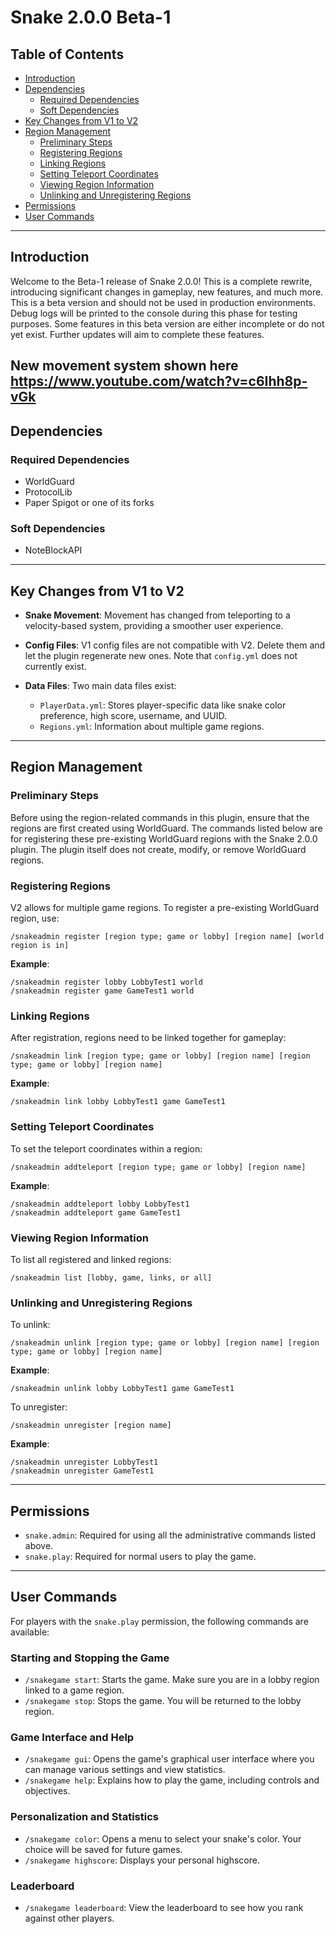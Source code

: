 # Snake 2.0.0 Beta-1

## Table of Contents

- [Introduction](#introduction)
- [Dependencies](#dependencies)
   - [Required Dependencies](#required-dependencies)
   - [Soft Dependencies](#soft-dependencies)
- [Key Changes from V1 to V2](#key-changes-from-v1-to-v2)
- [Region Management](#region-management)
   - [Preliminary Steps](#preliminary-steps)
   - [Registering Regions](#registering-regions)
   - [Linking Regions](#linking-regions)
   - [Setting Teleport Coordinates](#setting-teleport-coordinates)
   - [Viewing Region Information](#viewing-region-information)
   - [Unlinking and Unregistering Regions](#unlinking-and-unregistering-regions)
- [Permissions](#permissions)
- [User Commands](#user-commands)

---

## Introduction

Welcome to the Beta-1 release of Snake 2.0.0! This is a complete rewrite, introducing significant changes in gameplay, new features, and much more. This is a beta version and should not be used in production environments. Debug logs will be printed to the console during this phase for testing purposes. Some features in this beta version are either incomplete or do not yet exist. Further updates will aim to complete these features.

New movement system shown here
https://www.youtube.com/watch?v=c6Ihh8p-vGk
---

## Dependencies

### Required Dependencies
- WorldGuard
- ProtocolLib
- Paper Spigot or one of its forks

### Soft Dependencies
- NoteBlockAPI

---

## Key Changes from V1 to V2

- **Snake Movement**: Movement has changed from teleporting to a velocity-based system, providing a smoother user experience.
- **Config Files**: V1 config files are not compatible with V2. Delete them and let the plugin regenerate new ones. Note that `config.yml` does not currently exist.

- **Data Files**: Two main data files exist:
   - `PlayerData.yml`: Stores player-specific data like snake color preference, high score, username, and UUID.
   - `Regions.yml`: Information about multiple game regions.

---

## Region Management

### Preliminary Steps

Before using the region-related commands in this plugin, ensure that the regions are first created using WorldGuard. The commands listed below are for registering these pre-existing WorldGuard regions with the Snake 2.0.0 plugin. The plugin itself does not create, modify, or remove WorldGuard regions.

### Registering Regions

V2 allows for multiple game regions. To register a pre-existing WorldGuard region, use:

```
/snakeadmin register [region type; game or lobby] [region name] [world region is in]
```

**Example**:

```
/snakeadmin register lobby LobbyTest1 world
/snakeadmin register game GameTest1 world
```

### Linking Regions

After registration, regions need to be linked together for gameplay:

```
/snakeadmin link [region type; game or lobby] [region name] [region type; game or lobby] [region name]
```

**Example**:

```
/snakeadmin link lobby LobbyTest1 game GameTest1
```

### Setting Teleport Coordinates

To set the teleport coordinates within a region:

```
/snakeadmin addteleport [region type; game or lobby] [region name]
```

**Example**:

```
/snakeadmin addteleport lobby LobbyTest1
/snakeadmin addteleport game GameTest1
```

### Viewing Region Information

To list all registered and linked regions:

```
/snakeadmin list [lobby, game, links, or all]
```

### Unlinking and Unregistering Regions

To unlink:

```
/snakeadmin unlink [region type; game or lobby] [region name] [region type; game or lobby] [region name]
```

**Example**:

```
/snakeadmin unlink lobby LobbyTest1 game GameTest1
```

To unregister:

```
/snakeadmin unregister [region name]
```

**Example**:

```
/snakeadmin unregister LobbyTest1
/snakeadmin unregister GameTest1
```

---

## Permissions

- `snake.admin`: Required for using all the administrative commands listed above.
- `snake.play`: Required for normal users to play the game.

---

## User Commands

For players with the `snake.play` permission, the following commands are available:

### Starting and Stopping the Game

- `/snakegame start`: Starts the game. Make sure you are in a lobby region linked to a game region.
- `/snakegame stop`: Stops the game. You will be returned to the lobby region.

### Game Interface and Help

- `/snakegame gui`: Opens the game's graphical user interface where you can manage various settings and view statistics.
- `/snakegame help`: Explains how to play the game, including controls and objectives.

### Personalization and Statistics

- `/snakegame color`: Opens a menu to select your snake's color. Your choice will be saved for future games.
- `/snakegame highscore`: Displays your personal highscore.

### Leaderboard

- `/snakegame leaderboard`: View the leaderboard to see how you rank against other players.

